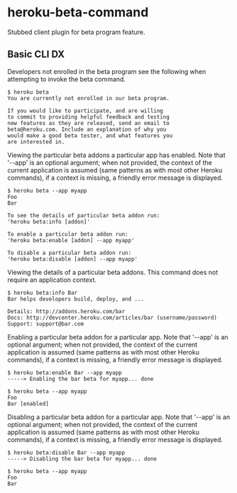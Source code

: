 heroku-beta-command
===================

Stubbed client plugin for beta program feature.

Basic CLI DX
------------

Developers not enrolled in the beta program see the following when attempting to invoke the beta command.

    $ heroku beta
    You are currently not enrolled in our beta program.
    
    If you would like to participate, and are willing 
    to commit to providing helpful feedback and testing 
    new features as they are released, send an email to 
    beta@heroku.com. Include an explanation of why you 
    would make a good beta tester, and what features you 
    are interested in.

Viewing the particular beta addons a particular app has enabled. Note that '--app' is an optional argument; when not provided, the context of the current application is assumed (same patterns as with most other Heroku commands), if a context is missing, a friendly error message is displayed.

    $ heroku beta --app myapp
    Foo
    Bar
    
    To see the details of particular beta addon run:
    'heroku beta:info [addon]'
    
    To enable a particular beta addon run:
    'heroku beta:enable [addon] --app myapp'
    
    To disable a particular beta addon run:
    'heroku beta:disable [addon] --app myapp'

Viewing the details of a particular beta addons. This command does not require an application context.

    $ heroku beta:info Bar
    Bar helps developers build, deploy, and ...
    
    Details: http://addons.heroku.com/bar
    Docs: http://devcenter.heroku.com/articles/bar (username/password)
    Support: support@bar.com

Enabling a particular beta addon for a particular app. Note that '--app' is an optional argument; when not provided, the context of the current application is assumed (same patterns as with most other Heroku commands), if a context is missing, a friendly error message is displayed.

    $ heroku beta:enable Bar --app myapp
    -----> Enabling the bar beta for myapp... done
    
    $ heroku beta --app myapp
    Foo
    Bar [enabled]

Disabling a particular beta addon for a particular app. Note that '--app' is an optional argument; when not provided, the context of the current application is assumed (same patterns as with most other Heroku commands), if a context is missing, a friendly error message is displayed.

    $ heroku beta:disable Bar --app myapp
    -----> Disabling the bar beta for myapp... done
    
    $ heroku beta --app myapp
    Foo
    Bar